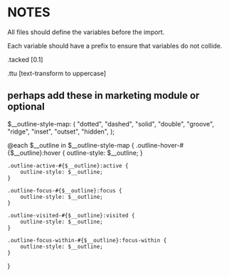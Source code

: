 # NOTES

All files should define the variables before the import.

Each variable should have a prefix to ensure that variables do not collide.

.tacked [0.1]

.ttu [text-transform to uppercase]

## perhaps add these in marketing module or optional

$__outline-style-map: (
    "dotted",
    "dashed",
    "solid", 
    "double",
    "groove",
    "ridge", 
    "inset", 
    "outset",
    "hidden",
);



@each $__outline in $__outline-style-map {
    .outline-hover-#{$__outline}:hover {
        outline-style: $__outline;
    }

    .outline-active-#{$__outline}:active {
        outline-style: $__outline;
    }

    .outline-focus-#{$__outline}:focus {
        outline-style: $__outline;
    }

    .outline-visited-#{$__outline}:visited {
        outline-style: $__outline;
    }

    .outline-focus-within-#{$__outline}:focus-within {
        outline-style: $__outline;
    }
}